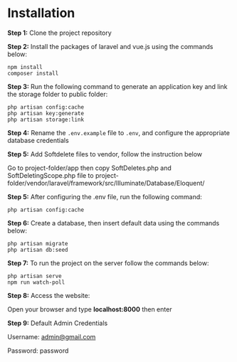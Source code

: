 # Installation

**Step 1:** Clone the project repository

**Step 2:** Install the packages of laravel and vue.js using the commands below:

```
npm install
composer install
```

**Step 3:** Run the following command to generate an application key and link the storage folder to public folder:

```
php artisan config:cache
php artisan key:generate
php artisan storage:link
```

**Step 4:** Rename the `.env.example` file to `.env`, and configure the appropriate database credentials

**Step 5:** Add Softdelete files to vendor, follow the instruction below

Go to project-folder/app then copy SoftDeletes.php and SoftDeletingScope.php file to project-folder/vendor/laravel/framework/src/Illuminate/Database/Eloquent/

**Step 5:** After configuring the .env file, run the following command:

```
php artisan config:cache
```

**Step 6:** Create a database, then insert default data using the commands below:

```
php artisan migrate
php artisan db:seed
```

**Step 7:** To run the project on the server follow the commands below:

```
php artisan serve
npm run watch-poll
```

**Step 8:** Access the website:

Open your browser and type **localhost:8000** then enter

**Step 9:** Default Admin Credentials

Username: admin@gmail.com

Password: password

